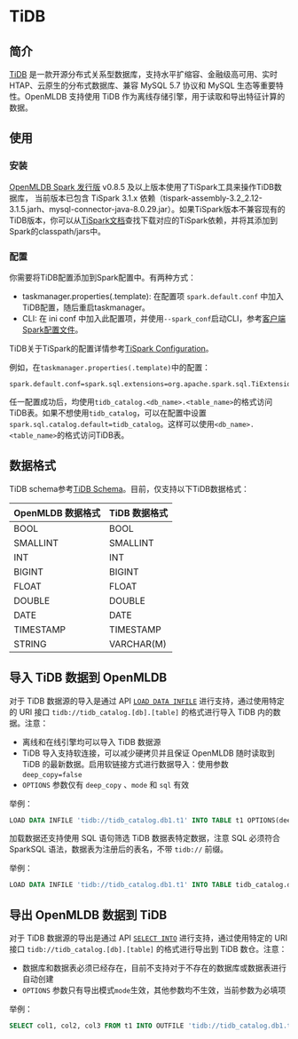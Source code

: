 # TiDB

## 简介

[TiDB](https://docs.pingcap.com/zh/) 是一款开源分布式关系型数据库，支持水平扩缩容、金融级高可用、实时 HTAP、云原生的分布式数据库、兼容 MySQL 5.7 协议和 MySQL 生态等重要特性。OpenMLDB 支持使用 TiDB 作为离线存储引擎，用于读取和导出特征计算的数据。

## 使用

### 安装

[OpenMLDB Spark 发行版](../../tutorial/openmldbspark_distribution.md) v0.8.5 及以上版本使用了TiSpark工具来操作TiDB数据库， 当前版本已包含 TiSpark 3.1.x 依赖（tispark-assembly-3.2_2.12-3.1.5.jarh、mysql-connector-java-8.0.29.jar）。如果TiSpark版本不兼容现有的TiDB版本，你可以从[TiSpark文档](https://docs.pingcap.com/zh/tidb/stable/tispark-overview)查找下载对应的TiSpark依赖，并将其添加到Spark的classpath/jars中。


### 配置

你需要将TiDB配置添加到Spark配置中。有两种方式：

- taskmanager.properties(.template): 在配置项 `spark.default.conf` 中加入TiDB配置，随后重启taskmanager。
- CLI: 在 ini conf 中加入此配置项，并使用`--spark_conf`启动CLI，参考[客户端Spark配置文件](../../reference/client_config/client_spark_config.md)。

TiDB关于TiSpark的配置详情参考[TiSpark Configuration](https://docs.pingcap.com/zh/tidb/stable/tispark-overview#tispark-%E9%85%8D%E7%BD%AE)。

例如，在`taskmanager.properties(.template)`中的配置：

```properties
spark.default.conf=spark.sql.extensions=org.apache.spark.sql.TiExtensions;spark.sql.catalog.tidb_catalog=org.apache.spark.sql.catalyst.catalog.TiCatalog;spark.sql.catalog.tidb_catalog.pd.addresses=127.0.0.1:2379;spark.tispark.pd.addresses=127.0.0.1:2379;spark.sql.tidb.addr=127.0.0.1;spark.sql.tidb.port=4000;spark.sql.tidb.user=root;spark.sql.tidb.password=root;
```

任一配置成功后，均使用`tidb_catalog.<db_name>.<table_name>`的格式访问TiDB表。如果不想使用`tidb_catalog`，可以在配置中设置`spark.sql.catalog.default=tidb_catalog`。这样可以使用`<db_name>.<table_name>`的格式访问TiDB表。

## 数据格式

TiDB schema参考[TiDB Schema](https://docs.pingcap.com/zh/tidb/stable/data-type-overview)。目前，仅支持以下TiDB数据格式：

| OpenMLDB 数据格式 | TiDB 数据格式  |
| ----------------- |------------|
| BOOL              | BOOL       |
| SMALLINT          | SMALLINT   |
| INT               | INT        |
| BIGINT            | BIGINT     |
| FLOAT             | FLOAT      |
| DOUBLE            | DOUBLE     |
| DATE              | DATE       |
| TIMESTAMP         | TIMESTAMP  |
| STRING            | VARCHAR(M) |

## 导入 TiDB 数据到 OpenMLDB

对于 TiDB 数据源的导入是通过 API [`LOAD DATA INFILE`](../../openmldb_sql/dml/LOAD_DATA_STATEMENT.md) 进行支持，通过使用特定的 URI 接口 `tidb://tidb_catalog.[db].[table]` 的格式进行导入 TiDB 内的数据。注意：

- 离线和在线引擎均可以导入 TiDB 数据源
- TiDB 导入支持软连接，可以减少硬拷贝并且保证 OpenMLDB 随时读取到 TiDB 的最新数据。启用软链接方式进行数据导入：使用参数 `deep_copy=false`
- `OPTIONS` 参数仅有 `deep_copy` 、`mode` 和 `sql` 有效

举例：

```sql
LOAD DATA INFILE 'tidb://tidb_catalog.db1.t1' INTO TABLE t1 OPTIONS(deep_copy=false);
```

加载数据还支持使用 SQL 语句筛选 TiDB 数据表特定数据，注意 SQL 必须符合 SparkSQL 语法，数据表为注册后的表名，不带 `tidb://` 前缀。

举例：

```sql
LOAD DATA INFILE 'tidb://tidb_catalog.db1.t1' INTO TABLE tidb_catalog.db1.t1 OPTIONS(deep_copy=true, sql='SELECT * FROM tidb_catalog.db1.t1 where key=\"foo\"')
```

## 导出 OpenMLDB 数据到 TiDB

对于 TiDB 数据源的导出是通过 API [`SELECT INTO`](../../openmldb_sql/dql/SELECT_INTO_STATEMENT.md) 进行支持，通过使用特定的 URI 接口 `tidb://tidb_catalog.[db].[table]` 的格式进行导出到 TiDB 数仓。注意：

- 数据库和数据表必须已经存在，目前不支持对于不存在的数据库或数据表进行自动创建
- `OPTIONS` 参数只有导出模式`mode`生效，其他参数均不生效，当前参数为必填项

举例：

```sql
SELECT col1, col2, col3 FROM t1 INTO OUTFILE 'tidb://tidb_catalog.db1.t1' options(mode='append');
```

